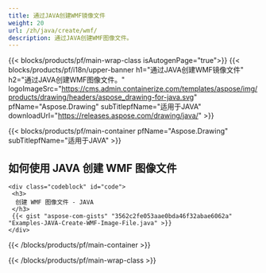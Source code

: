 ```yaml
---
title: 通过JAVA创建WMF镜像文件
weight: 20
url: /zh/java/create/wmf/
description: 通过JAVA创建WMF图像文件。
---
```


{{< blocks/products/pf/main-wrap-class isAutogenPage="true">}}
{{< blocks/products/pf/i18n/upper-banner h1="通过JAVA创建WMF镜像文件" h2="通过JAVA创建WMF图像文件。" logoImageSrc="https://cms.admin.containerize.com/templates/aspose/img/products/drawing/headers/aspose_drawing-for-java.svg" pfName="Aspose.Drawing" subTitlepfName="适用于JAVA" downloadUrl="https://releases.aspose.com/drawing/java/" >}}

{{< blocks/products/pf/main-container pfName="Aspose.Drawing" subTitlepfName="适用于JAVA" >}}

<h2>如何使用 JAVA 创建 WMF 图像文件</h2>

    <div class="codeblock" id="code">
     <h3>
      创建 WMF 图像文件 - JAVA
     </h3>
     {{< gist "aspose-com-gists" "3562c2fe053aae0bda46f32abae6062a" "Examples-JAVA-Create-WMF-Image-File.java" >}}
    </div>

{{< /blocks/products/pf/main-container >}}


{{< /blocks/products/pf/main-wrap-class >}}
